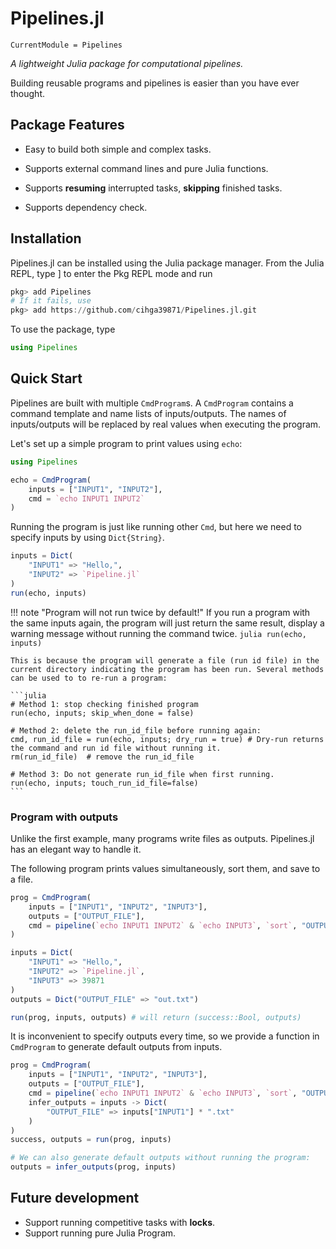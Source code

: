 # Pipelines.jl

```@meta
CurrentModule = Pipelines
```

*A lightweight Julia package for computational pipelines.*

Building reusable programs and pipelines is easier than you have ever thought.

## Package Features

- Easy to build both simple and complex tasks.

- Supports external command lines and pure Julia functions.

- Supports **resuming** interrupted tasks, **skipping** finished tasks.

- Supports dependency check.

## Installation

Pipelines.jl can be installed using the Julia package manager. From the Julia REPL, type ] to enter the Pkg REPL mode and run

```julia
pkg> add Pipelines
# If it fails, use
pkg> add https://github.com/cihga39871/Pipelines.jl.git
```

To use the package, type

```julia
using Pipelines
```

## Quick Start

Pipelines are built with multiple `CmdProgram`s. A `CmdProgram` contains a command template and name lists of inputs/outputs. The names of inputs/outputs will be replaced by real values when executing the program.

Let's set up a simple program to print values using `echo`:

```julia
using Pipelines

echo = CmdProgram(
    inputs = ["INPUT1", "INPUT2"],
    cmd = `echo INPUT1 INPUT2`   
)
```

Running the program is just like running other `Cmd`,  but here we need to specify inputs by using `Dict{String}`.

```julia
inputs = Dict(
    "INPUT1" => "Hello,",
    "INPUT2" => `Pipeline.jl`
)
run(echo, inputs)
```

!!! note "Program will not run twice by default!"
    If you run a program with the same inputs again, the program will just return the same result, display a warning message without running the command twice.
    ```julia
    run(echo, inputs)
    ```

    This is because the program will generate a file (run id file) in the current directory indicating the program has been run. Several methods can be used to to re-run a program:
    
    ```julia
    # Method 1: stop checking finished program
    run(echo, inputs; skip_when_done = false)
    
    # Method 2: delete the run_id_file before running again:
    cmd, run_id_file = run(echo, inputs; dry_run = true) # Dry-run returns the command and run id file without running it.
    rm(run_id_file)  # remove the run_id_file
    
    # Method 3: Do not generate run_id_file when first running.
    run(echo, inputs; touch_run_id_file=false)
    ```

### Program with outputs

Unlike the first example, many programs write files as outputs. Pipelines.jl has an elegant way to handle it.

The following program prints values simultaneously, sort them, and save to a file.

```julia
prog = CmdProgram(
    inputs = ["INPUT1", "INPUT2", "INPUT3"],
    outputs = ["OUTPUT_FILE"],
    cmd = pipeline(`echo INPUT1 INPUT2` & `echo INPUT3`, `sort`, "OUTPUT_FILE")
)

inputs = Dict(
    "INPUT1" => "Hello,",
    "INPUT2" => `Pipeline.jl`,
    "INPUT3" => 39871
)
outputs = Dict("OUTPUT_FILE" => "out.txt")

run(prog, inputs, outputs) # will return (success::Bool, outputs)
```

It is inconvenient to specify outputs every time, so we provide a function in `CmdProgram` to generate default outputs from inputs.

```julia
prog = CmdProgram(
    inputs = ["INPUT1", "INPUT2", "INPUT3"],
    outputs = ["OUTPUT_FILE"],
    cmd = pipeline(`echo INPUT1 INPUT2` & `echo INPUT3`, `sort`, "OUTPUT_FILE"),
    infer_outputs = inputs -> Dict(
    	"OUTPUT_FILE" => inputs["INPUT1"] * ".txt"
    )
)
success, outputs = run(prog, inputs)

# We can also generate default outputs without running the program:
outputs = infer_outputs(prog, inputs)
```

## Future development

- Support running competitive tasks with **locks**.
- Support running pure Julia Program.
